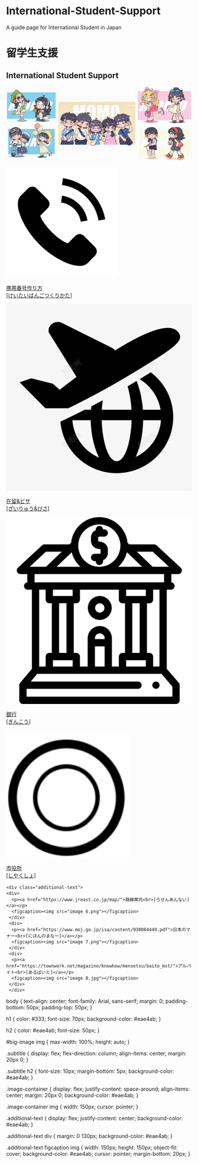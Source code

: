 # International-Student-Support
A guide page for International Student in Japan
<html lang="en">
<head>
  <meta charset="UTF-8">
  <meta name="viewport" content="width=device-width, initial-scale=1.0">
  <title>留学生支援</title>
  <link rel="stylesheet" type="text/css" href="style.css">
</head>
<body>
  <h1>留学生支援</h1>
  <h2>International Student Support</h2>

  <div id="big-image">
    <img src="image 1.jpg" alt="Image 1">
  </div>

  <div class="image-container">
    <div>
    <p><img src="image 2.png"></p>
    <figcaption><a href="携帯番号作り方.html">携帯番号作り方<br>[けいたいばんごつくりかた]</a></figcaption>
    </div>
    <div>
    <p><img src="image 3.jpg"></p>
    <figcaption><a href="在留&ビサ.html">在留&ビサ<br>[ざいりゅう&びさ]</a></figcaption>
    </div>
    <div>
    <p><img src="image 4.png"></p>
    <figcaption><a href="銀行.html">銀行<br>[ぎんこう]</a></figcaption>
    </div>
    <div>
    <p><img src="image 5.jpg"></p>
    <figcaption><a href="市役所.html">市役所<br>[しやくしょ]</a></figcaption>
    </div>
    </div>

    <div class="additional-text">
    <div>
      <p><a href="https://www.jreast.co.jp/map/">路線案内<br>[ろせんあんない]</a></p>
      <figcaption><img src="image 6.png"></figcaption>
     </div>
     <div>
      <p><a href="https://www.moj.go.jp/isa/content/930004449.pdf">日本のマナー<br>[にほんのまなー]</a></p>
      <figcaption><img src="image 7.png"></figcaption>
     </div>
     <div>
      <p><a href="https://townwork.net/magazine/knowhow/mensetsu/baito_mst/">アルバイト<br>[あるばいと]</a></p>
      <figcaption><img src="image 8.jpg"></figcaption>
     </div>
     </div>

</body>
</html>
body {
  text-align: center;
  font-family: Arial, sans-serif;
  margin: 0;
  padding-bottom: 50px; 
  padding-top: 50px;
}

h1 {
  color: #333;
  font-size: 70px;
  background-color: #eae4ab;
}

h2 {
  color: #eae4ab;
  font-size: 50px;
}

#big-image img {
  max-width: 100%; 
  height: auto; 
}

.subtitle {
  display: flex;
  flex-direction: column; 
  align-items: center;
  margin: 20px 0;
}

.subtitle h2 {
  font-size: 10px;
  margin-bottom: 5px; 
  background-color: #eae4ab;
}

.image-container {
  display: flex;
  justify-content: space-around;
  align-items: center;
  margin: 20px 0;
  background-color: #eae4ab;
}

.image-container img {
  width: 150px;
  cursor: pointer;
}

.additional-text {
  display: flex;
  justify-content: center;
  background-color: #eae4ab;
}

.additional-text div {
  margin: 0 130px; 
  background-color: #eae4ab;
}

.additional-text figcaption img {
  width: 150px; 
  height: 150px;
  object-fit: cover;
  background-color: #eae4ab;
  cursor: pointer;
  margin-bottom: 20px;
}
